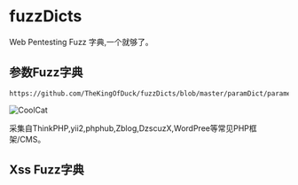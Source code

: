 # fuzzDicts
Web Pentesting Fuzz 字典,一个就够了。

## 参数Fuzz字典

```
https://github.com/TheKingOfDuck/fuzzDicts/blob/master/paramDict/parameter.txt
```

![CoolCat](https://github.com/TheKingOfDuck/fuzzDicts/blob/master/images/parameter.jpg)



采集自ThinkPHP,yii2,phphub,Zblog,DzscuzX,WordPree等常见PHP框架/CMS。

## Xss Fuzz字典


